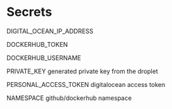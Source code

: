 # Secrets

DIGITAL_OCEAN_IP_ADDRESS

DOCKERHUB_TOKEN

DOCKERHUB_USERNAME

PRIVATE_KEY
generated private key from the droplet

PERSONAL_ACCESS_TOKEN
digitalocean access token

NAMESPACE
github/dockerhub namespace
